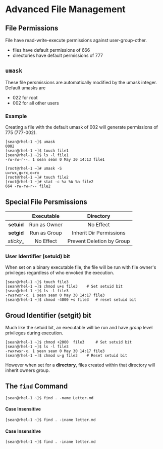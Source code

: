 # Advanced File Management
## File Permissions
File have read-write-execute permissions against user-group-other.
* files have default permissions of 666
* directories have default permissions of 777

## `umask`
These file persmissions are automatically modified by the umask integer.  Default umasks are
* 022 for root 
* 002 for all other users 
### Example
Creating a file with the default umask of 002 will generate permissions of 775 (777-002).
```
[sean@rhel-1 ~]$ umask 
0002
[sean@rhel-1 ~]$ touch file1
[sean@rhel-1 ~]$ ls -l file1
-rw-rw-r--. 1 sean sean 0 May 30 14:13 file1

[root@rhel-1 ~]# umask -S
u=rwx,g=rx,o=rx
[root@rhel-1 ~]# touch file2
[root@rhel-1 ~]# stat -c %a %A %n file2
664 -rw-rw-r-- file2
```

## Special File Persmissions

| | __Executable__ | __Directory__ | 
| :---: | :---: | :---: | 
| __setuid__ | Run as Owner | No Effect |
| __setgid__ | Run as Group | Inherit Dir Permissions |
| _sticky__ | No Effect | Prevent Deletion by Group |

### User Identifier (setuid) bit
When set on a binary executable file, the file will be run with file owner's privileges regardless of who envoked the execution.
```
[sean@rhel-1 ~]$ touch file3 
[sean@rhel-1 ~]$ chmod u+s file3 	# Set setuid bit
[sean@rhel-1 ~]$ ls -l file3
-rwsrwxr-x. 1 sean sean 0 May 30 14:17 file3
[sean@rhel-1 ~]$ chmod -4000 +s file3 	# reset setuid bit
```
## Groud Identifier (setgit) bit
Much like the setuid bit, an executable will be run and have _group_ level privileges during execution.
```
[sean@rhel-1 ~]$ chmod +2000  file3 	# Set setuid bit
[sean@rhel-1 ~]$ ls -l file3
-rwxrwsr-x. 1 sean sean 0 May 30 14:17 file3
[sean@rhel-1 ~]$ chmod u-g file3 	# Reset setuid bit
```

However when set for a **directory**, files created within that directory will inherit owners group.

## The `find` Command
```
[sean@rhel-1 ~]$ find . -name Letter.md
```

#### Case Insensitive
```
[sean@rhel-1 ~]$ find . -iname letter.md
```

#### Case Insensitive
```
[sean@rhel-1 ~]$ find . -iname letter.md
```

